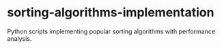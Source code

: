 # sorting-algorithms-implementation
Python scripts implementing popular sorting algorithms with performance analysis.

